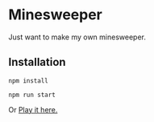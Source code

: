 # Minesweeper

Just want to make my own minesweeper.

## Installation

`npm install`

`npm run start`

Or [Play it here.](https://ct-minesweeper.herokuapp.com/)
